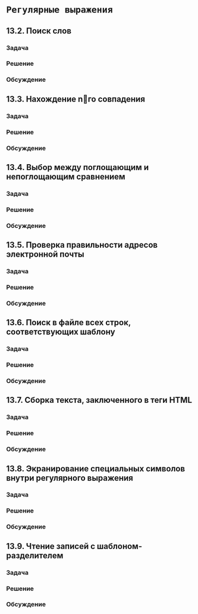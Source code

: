 # `Регулярные выражения`

## 13.2. Поиск слов
### Задача
### Решение
### Обсуждение

## 13.3. Нахождение nго совпадения
### Задача
### Решение
### Обсуждение

## 13.4. Выбор между поглощающим и непоглощающим сравнением
### Задача
### Решение
### Обсуждение

## 13.5. Проверка правильности адресов электронной почты
### Задача
### Решение
### Обсуждение

## 13.6. Поиск в файле всех строк, соответствующих шаблону
### Задача
### Решение
### Обсуждение

## 13.7. Сборка текста, заключенного в теги HTML
### Задача
### Решение
### Обсуждение

## 13.8. Экранирование специальных символов внутри регулярного выражения
### Задача
### Решение
### Обсуждение

## 13.9. Чтение записей с шаблоном-разделителем
### Задача
### Решение
### Обсуждение

